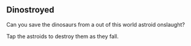
## Dinostroyed

Can you save the dinosaurs from a out of this world astroid onslaught?

Tap the astroids to destroy them as they fall.
